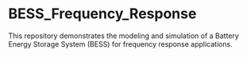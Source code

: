# BESS_Frequency_Response
This repository demonstrates the modeling and simulation of a Battery Energy Storage System (BESS) for frequency response applications.
